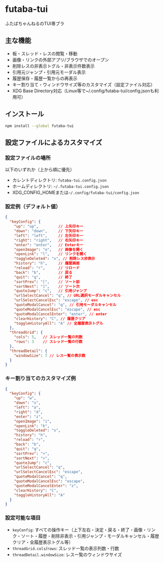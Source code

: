 # futaba-tui

ふたばちゃんねるのTUI専ブラ

## 主な機能

- 板・スレッド・レスの閲覧・移動
- 画像・リンクの外部アプリ/ブラウザでのオープン
- 削除レスの非表示トグル・非表示件数表示
- 引用元ジャンプ・引用元モーダル表示
- 履歴保存・履歴一覧からの再表示
- キー割り当て・ウィンドウサイズ等のカスタマイズ（設定ファイル対応）
- XDG Base Directory対応（Linux等で~/.config/futaba-tui/config.jsonも利用可）

## インストール

```bash
npm install --global futaba-tui
```

## 設定ファイルによるカスタマイズ

### 設定ファイルの場所

以下のいずれか（上から順に優先）

- カレントディレクトリ: `futaba-tui.config.json`
- ホームディレクトリ: `~/.futaba-tui.config.json`
- XDG_CONFIG_HOMEまたは`~/.config/futaba-tui/config.json`

### 設定例（デフォルト値）

```json
{
  "keyConfig": {
    "up": "up",         // 上矢印キー
    "down": "down",     // 下矢印キー
    "left": "left",     // 左矢印キー
    "right": "right",   // 右矢印キー
    "enter": "enter",   // Enterキー
    "openImage": "o",   // 画像を開く
    "openLink": "l",    // リンクを開く
    "toggleDeleted": "x", // 削除レス非表示
    "history": "h",     // 履歴画面
    "reload": "r",      // リロード
    "back": "b",        // 戻る
    "quit": "q",        // 終了
    "sortPrev": "[",    // ソート前
    "sortNext": "]",    // ソート次
    "quoteJump": "c",   // 引用ジャンプ
    "urlSelectCancel": "q", // URL選択モーダルキャンセル
    "urlSelectCancelEsc": "escape", // esc
    "quoteModalCancel": "q", // 引用モーダルキャンセル
    "quoteModalCancelEsc": "escape", // esc
    "quoteModalCancelEnter": "enter", // enter
    "clearHistory": "C", // 履歴クリア
    "toggleHistoryAll": "A" // 全履歴表示トグル
  },
  "threadGrid": {
    "cols": 5,   // スレッド一覧の列数
    "rows": 3    // スレッド一覧の行数
  },
  "threadDetail": {
    "windowSize": 7 // レス一覧の表示数
  }
}
```

### キー割り当てのカスタマイズ例

```json
{
  "keyConfig": {
    "up": "w",
    "down": "s",
    "left": "a",
    "right": "d",
    "enter": "z",
    "openImage": "i",
    "openLink": "k",
    "toggleDeleted": "x",
    "history": "h",
    "reload": "r",
    "back": "b",
    "quit": "q",
    "sortPrev": "<",
    "sortNext": ">",
    "quoteJump": "c",
    "urlSelectCancel": "q",
    "urlSelectCancelEsc": "escape",
    "quoteModalCancel": "q",
    "quoteModalCancelEsc": "escape",
    "quoteModalCancelEnter": "z",
    "clearHistory": "C",
    "toggleHistoryAll": "A"
  }
}
```

### 設定可能な項目

- `keyConfig`: すべての操作キー（上下左右・決定・戻る・終了・画像・リンク・ソート・履歴・削除非表示・引用ジャンプ・モーダルキャンセル・履歴クリア・全履歴表示トグル等）
- `threadGrid.cols`/`rows`: スレッド一覧の表示列数・行数
- `threadDetail.windowSize`: レス一覧のウィンドウサイズ
